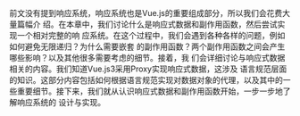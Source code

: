 前文没有提到响应系统，响应系统也是Vue.js的重要组成部分，所以我们会花费大量篇幅介
绍。在本章中，我们讨论什么是响应式数据和副作用函数，然后尝试实现一个相对完整的响
应系统。在这个过程中，我们会遇到各种各样的问题，例如如何避免无限递归？为什么需要嵌套
的副作用函数？两个副作用函数之间会产生哪些影响？以及其他很多需要考虑的细节。接着，我
们会详细讨论与响应式数据相关的内容。我们知道Vue.js3采用Proxy实现响应式数据，这涉及
语言规范层面的知识。这部分内容包括如何根据语言规范实现对数据对象的代理，以及其中的一
些重要细节。接下来，我们就从认识响应式数据和副作用函数开始，一步一步地了解响应系统的
设计与实现。


